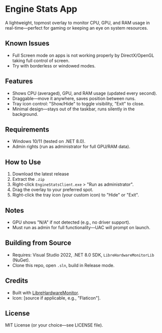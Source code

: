 ﻿# Engine Stats App

A lightweight, topmost overlay to monitor CPU, GPU, and RAM usage in real-time—perfect for gaming or keeping an eye on system resources.

## Known Issues
- Full Screen mode on apps is not working properly by DirectX/OpenGL taking full control of screen. 
- Try with borderless or windowed modes.

## Features
- Shows CPU (averaged), GPU, and RAM usage (updated every second).
- Draggable—move it anywhere, saves position between runs.
- Tray icon control: "Show/Hide" to toggle visibility, "Exit" to close.
- Minimal design—stays out of the taskbar, runs silently in the background.

## Requirements
- Windows 10/11 (tested on .NET 8.0).
- Admin rights (run as administrator for full GPU/RAM data).

## How to Use
1. Download the latest release
2. Extract the `.zip` 
3. Right-click `EngineStatsClient.exe` > "Run as administrator".
4. Drag the overlay to your preferred spot.
5. Right-click the tray icon (your custom icon) to "Hide" or "Exit".

## Notes
- GPU shows "N/A" if not detected (e.g., no driver support).
- Must run as admin for full functionality—UAC will prompt on launch.

## Building from Source
- Requires: Visual Studio 2022, .NET 8.0 SDK, `LibreHardwareMonitorLib` (NuGet).
- Clone this repo, open `.sln`, build in Release mode.

## Credits
- Built with [LibreHardwareMonitor](https://github.com/LibreHardwareMonitor/LibreHardwareMonitor).
- Icon: [source if applicable, e.g., "Flaticon"].

## License
MIT License (or your choice—see LICENSE file).
